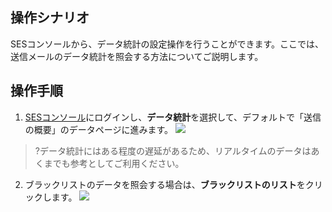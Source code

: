 ## 操作シナリオ
SESコンソールから、データ統計の設定操作を行うことができます。ここでは、送信メールのデータ統計を照会する方法についてご説明します。

## 操作手順
1. [SESコンソール](https://console.cloud.tencent.com/ses/stats)にログインし、**データ統計**を選択して、デフォルトで「送信の概要」のデータページに進みます。
![](https://main.qcloudimg.com/raw/cf24d915f8fc8c38443499fdcd463b5a.png)

>?データ統計にはある程度の遅延があるため、リアルタイムのデータはあくまでも参考としてご利用ください。

2. ブラックリストのデータを照会する場合は、**ブラックリストのリスト**をクリックします。
![](https://main.qcloudimg.com/raw/e980b06d913b6b54cf7599f097144b18.png)
